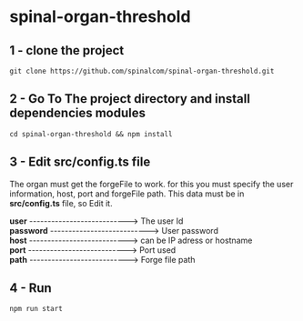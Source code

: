 # spinal-organ-threshold

## 1 - clone the project

```
git clone https://github.com/spinalcom/spinal-organ-threshold.git
```

## 2 - Go To The project directory and install dependencies modules

```
cd spinal-organ-threshold && npm install
```

## 3 - Edit src/config.ts file

The organ must get the forgeFile to work. for this you must specify the user information, host, port and forgeFile path. This data must be in **src/config.ts** file, so Edit it.

**user** ---------------------------> The user Id \
**password** ---------------------------> User password\
**host** ---------------------------> can be IP adress or hostname\
**port** ---------------------------> Port used\
**path** ---------------------------> Forge file path

## 4 - Run

```
npm run start
```
